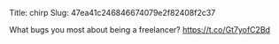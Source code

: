 Title: chirp
Slug: 47ea41c246846674079e2f82408f2c37

What bugs you most about being a freelancer? <a href="https://t.co/Gt7yofC2Bd">https://t.co/Gt7yofC2Bd</a>
